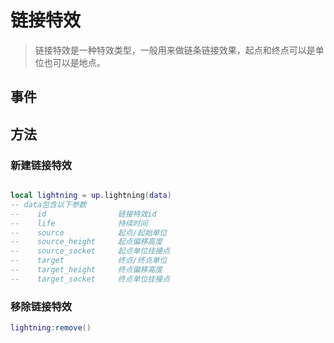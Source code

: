 # 链接特效

> 链接特效是一种特效类型，一般用来做链条链接效果，起点和终点可以是单位也可以是地点。

## 事件


## 方法

### 新建链接特效
```lua

local lightning = up.lightning(data) 
-- data包含以下参数
--    id                链接特效id
--    life              持续时间
--    source            起点/起始单位
--    source_height     起点偏移高度
--    source_socket     起点单位挂接点
--    target            终点/终点单位
--    target_height     终点偏移高度
--    target_socket     终点单位挂接点
```

### 移除链接特效
```lua
lightning:remove()
```

